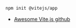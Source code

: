 
```bash
npm init @vitejs/app
```

- [Awesome Vite.js github](https://github.com/vitejs/awesome-vite)